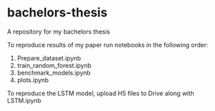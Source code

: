 # bachelors-thesis
A repository for my bachelors thesis

To reproduce results of my paper run notebooks in the following order:

1. Prepare_dataset.ipynb
2. train_random_forest.ipynb
3. benchmark_models.ipynb
4. plots.ipynb

To reproduce the LSTM model, upload H5 files to Drive along with LSTM.ipynb